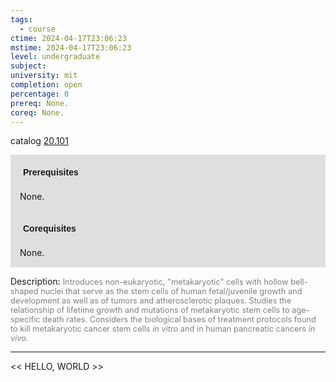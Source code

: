 ```yaml
---
tags:
  - course
ctime: 2024-04-17T23:06:23
mstime: 2024-04-17T23:06:23
level: undergraduate
subject: 
university: mit
completion: open
percentage: 0
prereq: None.
coreq: None.
---
```


catalog [20.101](http://student.mit.edu/catalog/m20a.html#20.101)

<span style="display: block; padding: 15px; background-color: rgb(100, 100, 100, 0.2);"><font id="m_prereq2022_0" style="display: block; font-family: Arial, sans-serif; font-weight: bold; padding: 5px">Prerequisites</font><br><span id="prereq2022_0">None.</span></span>
<span style="display: block; padding: 15px; background-color: rgb(100, 100, 100, 0.2);"><font id="m_coreq2022_0" style="display: block; font-family: Arial, sans-serif; font-weight: bold; padding: 5px">Corequisites</font><br><span id="coreq2022_0">None.</span></span>

<font style="">Description:</font>
<font style="color: grey; font-size: 0.8rem;">Introduces non-eukaryotic, "metakaryotic" cells with hollow bell-shaped nuclei that serve as the stem cells of human fetal/juvenile growth and development as well as of tumors and atherosclerotic plaques. Studies the relationship of lifetime growth and mutations of metakaryotic stem cells to age-specific death rates. Considers the biological bases of treatment protocols found to kill metakaryotic cancer stem cells <i>in vitro</i> and in human pancreatic cancers <i>in vivo</i>.</font>



---

<< HELLO, WORLD >>
